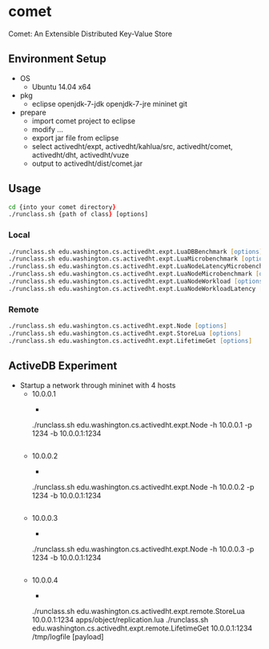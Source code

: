# comet
Comet: An Extensible Distributed Key-Value Store

## Environment Setup
- OS
  - Ubuntu 14.04 x64
- pkg
  - eclipse openjdk-7-jdk openjdk-7-jre mininet git
- prepare
  - import comet project to eclipse
  - modify ...
  - export jar file from eclipse
  - select activedht/expt, activedht/kahlua/src, activedht/comet, activedht/dht, activedht/vuze
  - output to activedht/dist/comet.jar

## Usage
```zsh
cd {into your comet directory}
./runclass.sh {path of class} [options]
```
### Local
```zsh
./runclass.sh edu.washington.cs.activedht.expt.LuaDBBenchmark [options]
./runclass.sh edu.washington.cs.activedht.expt.LuaMicrobenchmark [options]
./runclass.sh edu.washington.cs.activedht.expt.LuaNodeLatencyMicrobenchmark [options]
./runclass.sh edu.washington.cs.activedht.expt.LuaNodeMicrobenchmark [options]
./runclass.sh edu.washington.cs.activedht.expt.LuaNodeWorkload [options]
./runclass.sh edu.washington.cs.activedht.expt.LuaNodeWorkloadLatency [options]
```
### Remote
```zsh
./runclass.sh edu.washington.cs.activedht.expt.Node [options]
./runclass.sh edu.washington.cs.activedht.expt.StoreLua [options]
./runclass.sh edu.washington.cs.activedht.expt.LifetimeGet [options]
```

## ActiveDB Experiment
- Startup a network through mininet with 4 hosts
  - 10.0.0.1
    - ```zsh
    ./runclass.sh edu.washington.cs.activedht.expt.Node -h 10.0.0.1 -p 1234 -b 10.0.0.1:1234
    ```
  - 10.0.0.2
    - ```zsh
    ./runclass.sh edu.washington.cs.activedht.expt.Node -h 10.0.0.2 -p 1234 -b 10.0.0.1:1234
    ```
  - 10.0.0.3
    - ```zsh
    ./runclass.sh edu.washington.cs.activedht.expt.Node -h 10.0.0.3 -p 1234 -b 10.0.0.1:1234
    ```
  - 10.0.0.4
    - ```zsh
    ./runclass.sh edu.washington.cs.activedht.expt.remote.StoreLua 10.0.0.1:1234 apps/object/replication.lua
    ./runclass.sh edu.washington.cs.activedht.expt.remote.LifetimeGet 10.0.0.1:1234 /tmp/logfile [payload]
    ```
